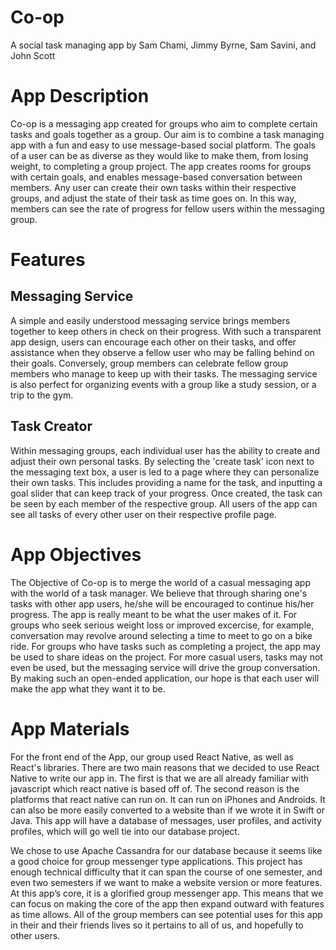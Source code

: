 # Co-op
A social task managing app by Sam Chami, Jimmy Byrne, Sam Savini, and John Scott

# App Description
Co-op is a messaging app created for groups who aim to complete certain tasks and goals together as a group. Our aim is to combine a task managing app with a fun and easy to use message-based social platform. The goals of a user can be as diverse as they would like to make them, from losing weight, to completing a group project. The app creates rooms for groups with certain goals, and enables message-based conversation between members. Any user can create their own tasks within their respective groups, and adjust the state of their task as time goes on. In this way, members can see the rate of progress for fellow users within the messaging group.

# Features

## Messaging Service
A simple and easily understood messaging service brings members together to keep others in check on their progress. With such a transparent app design, users can encourage each other on their tasks, and offer assistance when they observe a fellow user who may be falling behind on their goals. Conversely, group members can celebrate fellow group members who manage to keep up with their tasks. The messaging service is also perfect for organizing events with a group like a study session, or a trip to the gym.

## Task Creator
Within messaging groups, each individual user has the ability to create and adjust their own personal tasks. By selecting the 'create task' icon next to the messaging text box, a user is led to a page where they can personalize their own tasks. This includes providing a name for the task, and inputting a goal slider that can keep track of your progress. Once created, the task can be seen by each member of the respective group. All users of the app can see all tasks of every other user on their respective profile page.

# App Objectives
 The Objective of Co-op is to merge the world of a casual messaging app with the world of a task manager. We believe that through sharing one's tasks with other app users, he/she will be encouraged to continue his/her progress. The app is really meant to be what the user makes of it. For groups who seek serious weight loss or improved excercise, for example, conversation may revolve around selecting a time to meet to go on a bike ride. For groups who have tasks such as completing a project, the app may be used to share ideas on the project. For more casual users, tasks may not even be used, but the messaging service will drive the group conversation. By making such an open-ended application, our hope is that each user will make the app what they want it to be.

# App Materials

 For the front end of the App, our group used React Native, as well as React's libraries. There are two main reasons that we decided to use React Native to write our app in. The first is that we are all already familiar with javascript which react native is based off of. The second reason is the platforms that react native can run on. It can run on iPhones and Androids. It can also be more easily converted to a website than if we wrote it in Swift or Java. This app will have a database of messages, user profiles, and activity profiles, which will go well tie into our database project.

We chose to use Apache Cassandra for our database because it seems like a good choice for group messenger type applications. This project has enough technical difficulty that it can span the course of one semester, and even two semesters if we want to make a website version or more features. At this app’s core, it is a glorified group messenger app. This means that we can focus on making the core of the app then expand outward with features as time allows. All of the group members can see potential uses for this app in their and their friends lives so it pertains to all of us, and hopefully to other users.
